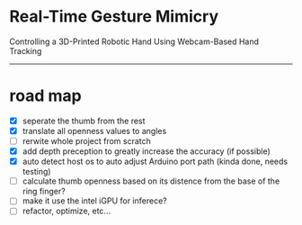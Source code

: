 # Real-Time Gesture Mimicry
 Controlling a 3D-Printed Robotic Hand Using Webcam-Based Hand Tracking

---

# road map
- [x] seperate the thumb from the rest
- [x] translate all openness values to angles
- [ ] rerwite whole project from scratch
- [x] add depth preception to greatly increase the accuracy (if possible)
- [x] auto detect host os to auto adjust Arduino port path (kinda done, needs testing)
- [ ] calculate thumb openness based on its distence from the base of the ring finger?
- [ ] make it use the intel iGPU for inferece?
- [ ] refactor, optimize, etc...
